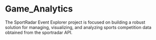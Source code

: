 # Game_Analytics
The SportRadar Event Explorer project is focused on building a robust solution for managing, visualizing, and analyzing sports competition data obtained from the sportradar API.
